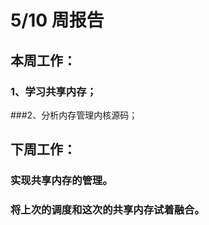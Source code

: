 # **5/10 周报告**

## **本周工作**：
### 1、学习共享内存；
###2、分析内存管理内核源码；

## **下周工作**：
### 实现共享内存的管理。
### 将上次的调度和这次的共享内存试着融合。

